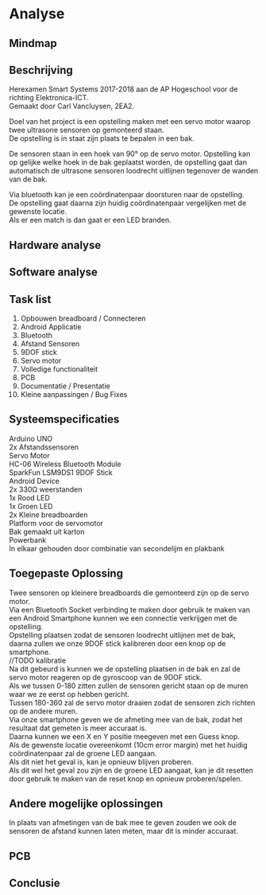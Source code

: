 # Analyse

## Mindmap


## Beschrijving

Herexamen Smart Systems 2017-2018 aan de AP Hogeschool voor de richting Elektronica-ICT.  
Gemaakt door Carl Vancluysen, 2EA2.

Doel van het project is een opstelling maken met een servo motor waarop twee ultrasone sensoren op gemonteerd staan.  
De opstelling is in staat zijn plaats te bepalen in een bak.

De sensoren staan in een hoek van 90° op de servo motor. Opstelling kan op gelijke welke hoek in de bak geplaatst worden,
de opstelling gaat dan automatisch de ultrasone sensoren loodrecht uitlijnen tegenover de wanden van de bak.

Via bluetooth kan je een coördinatenpaar doorsturen naar de opstelling.  
De opstelling gaat daarna zijn huidig coördinatenpaar vergelijken met de gewenste locatie.   
Als er een match is dan gaat er een LED branden.

## Hardware analyse

## Software analyse

## Task list

1.  Opbouwen breadboard / Connecteren
2.  Android Applicatie
3.  Bluetooth
4.  Afstand Sensoren
5.  9DOF stick
6.  Servo motor
7.  Volledige functionaliteit
8.  PCB
9.  Documentatie / Presentatie
10. Kleine aanpassingen / Bug Fixes

## Systeemspecificaties

Arduino UNO  
2x Afstandssensoren  
Servo Motor  
HC-06 Wireless Bluetooth Module  
SparkFun LSM9DS1 9DOF Stick  
Android Device  
2x 330Ω weerstanden  
1x Rood LED  
1x Groen LED  
2x Kleine breadboarden  
Platform voor de servomotor  
Bak gemaakt uit karton  
Powerbank  
In elkaar gehouden door combinatie van secondelijm en plakbank

## Toegepaste Oplossing

Twee sensoren op kleinere breadboards die gemonteerd zijn op de servo motor.  
Via een Bluetooth Socket verbinding te maken door gebruik te maken van een Android Smartphone kunnen we een connectie verkrijgen met de opstelling.  
Opstelling plaatsen zodat de sensoren loodrecht uitlijnen met de bak, daarna zullen we onze 9DOF stick kalibreren door een knop op de smartphone.  
//TODO kalibratie  
Na dit gebeurd is kunnen we de opstelling plaatsen in de bak en zal de servo motor reageren op de gyroscoop van de 9DOF stick.  
Als we tussen 0-180 zitten zullen de sensoren gericht staan op de muren waar we ze eerst op hebben gericht.  
Tussen 180-360 zal de servo motor draaien zodat de sensoren zich richten op de andere muren.  
Via onze smartphone geven we de afmeting mee van de bak, zodat het resultaat dat gemeten is meer accuraat is.  
Daarna kunnen we een X en Y positie meegeven met een Guess knop.   
Als de gewenste locatie overeenkomt (10cm error margin) met het huidig coördinatenpaar zal de groene LED aangaan.  
Als dit niet het geval is, kan je opnieuw blijven proberen.  
Als dit wel het geval zou zijn en de groene LED aangaat, kan je dit resetten door gebruik te maken van de reset knop en opnieuw proberen/spelen.

## Andere mogelijke oplossingen 
In plaats van afmetingen van de bak mee te geven zouden we ook de sensoren de afstand kunnen laten meten, maar dit is minder accuraat.  
## PCB

## Conclusie
